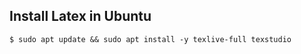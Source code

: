 Install Latex in Ubuntu
-----------------------

```
$ sudo apt update && sudo apt install -y texlive-full texstudio
```
